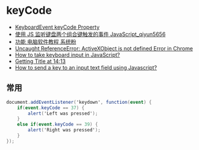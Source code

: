 # keyCode

- [KeyboardEvent keyCode Property](https://www.w3schools.com/jsref/event_key_keycode.asp)
- [使用 JS 监听键盘两个组合键触发的事件 JavaScript_qiyun5656](https://blog.csdn.net/qiyun5656/article/details/52230573)
- [功能 电脑软件教程  系统粉](http://www.win7999.com/jiaocheng/375471448.html)
- [Uncaught ReferenceError: ActiveXObject is not defined Error in Chrome](https://stackoverflow.com/questions/17927038/uncaught-referenceerror-activexobject-is-not-defined-error-in-chrome)
- [How to take keyboard input in JavaScript?](https://stackoverflow.com/questions/4416505/how-to-take-keyboard-input-in-javascript)
- [Getting Title at 14:13](https://stackoverflow.com/questions/4158847/how-to-simulate-key-presses-or-a-click-with-javascript/4176116#4176116)
- [How to send a key to an input text field using Javascript?](https://stackoverflow.com/questions/7062367/how-to-send-a-key-to-an-input-text-field-using-javascript)

## 常用

```c#
document.addEventListener('keydown', function(event) {
    if(event.keyCode == 37) {
        alert('Left was pressed');
    }
    else if(event.keyCode == 39) {
        alert('Right was pressed');
    }
});
```
